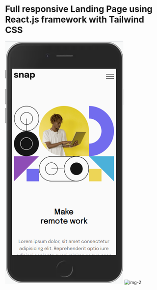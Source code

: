 # Full responsive Landing Page using React.js framework with Tailwind CSS
![img](default.png)
![img-2](fir2.png)
